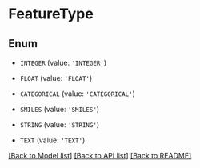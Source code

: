 # FeatureType


## Enum

* `INTEGER` (value: `'INTEGER'`)

* `FLOAT` (value: `'FLOAT'`)

* `CATEGORICAL` (value: `'CATEGORICAL'`)

* `SMILES` (value: `'SMILES'`)

* `STRING` (value: `'STRING'`)

* `TEXT` (value: `'TEXT'`)

[[Back to Model list]](../README.md#documentation-for-models) [[Back to API list]](../README.md#documentation-for-api-endpoints) [[Back to README]](../README.md)


